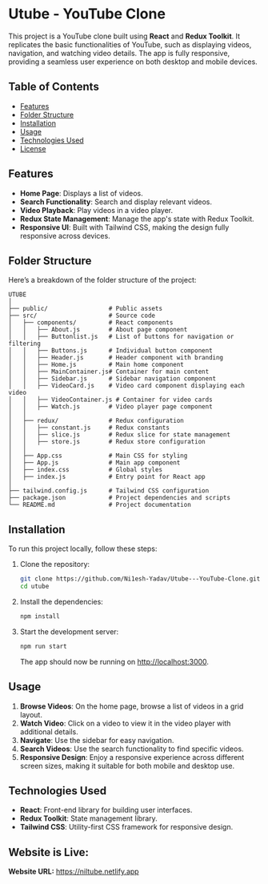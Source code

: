 # Utube - YouTube Clone

This project is a YouTube clone built using **React** and **Redux Toolkit**. It replicates the basic functionalities of YouTube, such as displaying videos, navigation, and watching video details. The app is fully responsive, providing a seamless user experience on both desktop and mobile devices.

## Table of Contents

- [Features](#features)
- [Folder Structure](#folder-structure)
- [Installation](#installation)
- [Usage](#usage)
- [Technologies Used](#technologies-used)
- [License](#license)

## Features

- **Home Page**: Displays a list of videos.
- **Search Functionality**: Search and display relevant videos.
- **Video Playback**: Play videos in a video player.
- **Redux State Management**: Manage the app's state with Redux Toolkit.
- **Responsive UI**: Built with Tailwind CSS, making the design fully responsive across devices.

## Folder Structure

Here’s a breakdown of the folder structure of the project:

```
UTUBE
│
├── public/                 # Public assets
├── src/                    # Source code
│   ├── components/         # React components
│   │   ├── About.js        # About page component
│   │   ├── Buttonlist.js   # List of buttons for navigation or filtering
│   │   ├── Buttons.js      # Individual button component
│   │   ├── Header.js       # Header component with branding
│   │   ├── Home.js         # Main home component
│   │   ├── MainContainer.js# Container for main content
│   │   ├── Sidebar.js      # Sidebar navigation component
│   │   ├── VideoCard.js    # Video card component displaying each video
│   │   ├── VideoContainer.js # Container for video cards
│   │   ├── Watch.js        # Video player page component
│   │
│   ├── redux/              # Redux configuration
│   │   ├── constant.js     # Redux constants
│   │   ├── slice.js        # Redux slice for state management
│   │   ├── store.js        # Redux store configuration
│   │
│   ├── App.css             # Main CSS for styling
│   ├── App.js              # Main app component
│   ├── index.css           # Global styles
│   ├── index.js            # Entry point for React app
│
├── tailwind.config.js      # Tailwind CSS configuration
├── package.json            # Project dependencies and scripts
└── README.md               # Project documentation
```

## Installation

To run this project locally, follow these steps:

1. Clone the repository:

   ```bash
   git clone https://github.com/Ni1esh-Yadav/Utube---YouTube-Clone.git
   cd utube
   ```

2. Install the dependencies:

   ```bash
   npm install
   ```

3. Start the development server:

   ```bash
   npm run start
   ```

   The app should now be running on [http://localhost:3000](http://localhost:3000).

## Usage

1. **Browse Videos**: On the home page, browse a list of videos in a grid layout.
2. **Watch Video**: Click on a video to view it in the video player with additional details.
3. **Navigate**: Use the sidebar for easy navigation.
4. **Search Videos**: Use the search functionality to find specific videos.
5. **Responsive Design**: Enjoy a responsive experience across different screen sizes, making it suitable for both mobile and desktop use.

## Technologies Used

- **React**: Front-end library for building user interfaces.
- **Redux Toolkit**: State management library.
- **Tailwind CSS**: Utility-first CSS framework for responsive design.

## Website is Live: 
**Website URL:** https://niltube.netlify.app
